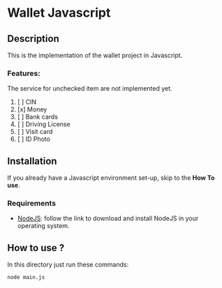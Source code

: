 # Wallet Javascript

## Description
This is the implementation of the wallet project in Javascript.
### Features:
The service for unchecked item are not implemented yet.
1. [ ] CIN
2. [x] Money
3. [ ] Bank cards
4. [ ] Driving License
5. [ ] Visit card
6. [ ] ID Photo

## Installation
If you already have a Javascript environment set-up, skip to the **How To use**.
### Requirements
* [NodeJS](https://nodejs.org/en/download): follow the link to download and install NodeJS in your operating system.


## How to use ?
In this directory just run these commands:
```
node main.js
```